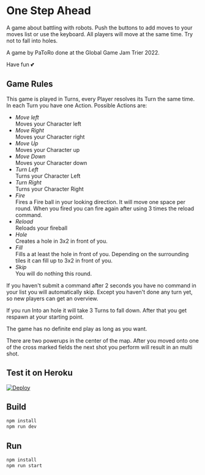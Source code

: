 # One Step Ahead

A game about battling with robots. Push the buttons to add moves to your moves list or use the keyboard. All players will move at the same time. Try not to fall into holes.

A game by PaToRo done at the Global Game Jam Trier 2022.

Have fun 💕

## Game Rules

This game is played in Turns, every Player resolves its Turn the same time. In each Turn you have one Action. Possible Actions are:
- *Move left*  
  Moves your Character left
- *Move Right*  
  Moves your Character right
- *Move Up*  
  Moves your Character up
- *Move Down*  
  Moves your Character down
- *Turn Left*  
  Turns your Character Left
- *Turn Right*  
  Turns your Character Right
- *Fire*  
  Fires a Fire ball in your looking direction. It will move one space per
  round. When you fired you can fire again after using 3 times the reload
  command.
- *Reload*    
  Reloads your fireball
- *Hole*  
  Creates a hole in 3x2 in front of you.
- *Fill*  
  Fills a at least the hole in front of you. Depending on the surrounding
  tiles it can fill up to 3x2 in front of you.
- *Skip*  
  You will do nothing this round.

If you haven't submit a command after 2 seconds you have no command in your list
you will automatically skip. Except you haven't done any turn yet, so new
players can get an overview.

If you run Into an hole it will take 3 Turns to fall down. After that you get
respawn at your starting point.

The game has no definite end play as long as you want.

There are two powerups in the center of the map. After you moved onto one of the
cross marked fields the next shot you perform will result in an multi shot.

## Test it on Heroku

[![Deploy](https://www.herokucdn.com/deploy/button.svg)](https://heroku.com/deploy?template=https://github.com/lqdchrm/patoro-ggj2022)

## Build

```bash
npm install
npm run dev
```

## Run

```bash
npm install
npm run start
```
